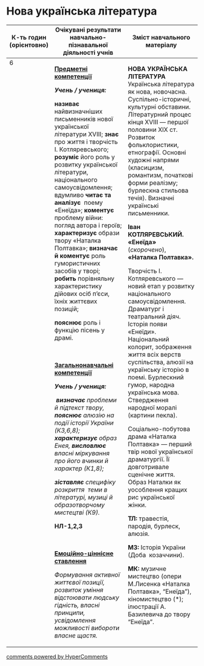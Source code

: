 <div id="hypercomments_widget" class="js-hypercomments-widget invisible"></div>

# Нова українська література

<table>
  <tr>
    <td width="10%" align="center"><b>К-ть годин (орієнтовно)</b></td>
    <td width="45%" align="center"><b>Очікувані результати навчально-пізнавальної діяльності учнів</b></td>
    <td width="45%" align="center"><b>Зміст навчального матеріалу</b></td>
  </tr>
<tbody>
  <tr>
<td width="10%" style="vertical-align:top !important;">6</td>
    <td width="45%" style="vertical-align:top !important;">
<p><strong><u>Предметні компетенції </u></strong></p>
<p><strong><em>Учень / учениця: </em></strong></p>
<p><strong>називає</strong> найвизначніших письменників нової української літератури ХVIII;<strong> знає</strong> про життя і творчість І. Котляревського; <strong>розуміє</strong> його роль у розвитку української літератури, національного самоусвідомлення; вдумливо<strong> читає та аналізує</strong>&nbsp; поему &laquo;Енеїда&raquo;; <strong>коментує</strong> проблему війни: погляд автора і героїв; <strong>характеризує</strong> образи твору &laquo;Наталка Полтавка&raquo;; <strong>визначає й коментує </strong>роль гумористичних засобів у творі; <strong>робить</strong> порівняльну характеристику дійових осіб п&rsquo;єси, їхніх життєвих позицій;</p>
<p><strong>пояснює</strong> роль і функцію пісень у драмі.</p>
<p>&nbsp;</p>
<p><strong><u>Загальнонавчальні компетенції</u></strong></p>
<p><strong><em>Учень / учениця:</em></strong></p>
<p><strong><em>&nbsp;визначає</em></strong><em> проблеми й підтекст твору, <strong>пояснює</strong> алюзію на події історії України (К3,6,8); <strong>характеризує</strong> образ Енея, <strong>висловлює</strong> власні міркування про його вчинки й характер (К1,8);</em></p>
<p><strong><em>зіставляє </em></strong><em>специфіку розкриття&nbsp; теми в літературі, музиці й образотворчому мистецтві (К9).</em></p>
<p><strong>НЛ-1,2,3</strong></p>
<p>&nbsp;</p>
<p><strong><u>Емоційно-ціннісне ставлення</u></strong></p>
<p><em>Формування активної життєвої позиції, розвиток уміння відстоювати людську гідність, власні принципи, усвідомлення можливості вибороти власне щастя. </em></p>
</td>
    <td width="45%" style="vertical-align:top !important;">
<p><strong>НОВА УКРАЇНСЬКА ЛІТЕРАТУРА </strong>Українська література як нова, новочасна. Суспільно-історичні, культурні обставини. Літературний процес кінця ХVIII &mdash; першої половини ХІХ ст. Розвиток фольклористики, етнографії. Основні художні напрями (класицизм, романтизм, початкові форми реалізму; бурлескна стильова течія). Визначні українські письменники.</p>
<p><strong>Іван КОТЛЯРЕВСЬКИЙ. &laquo;Енеїда&raquo;</strong> (<em>скорочено</em>), <strong>&laquo;Наталка Полтавка&raquo;</strong><strong>.</strong></p>
<p>Творчість І. Котляревського &mdash; новий етап у розвитку національного самоусвідомлення. Драматург і театральний діяч. Історія появи &laquo;Енеїди&raquo;. Національний колорит, зображення життя всіх верств суспільства, алюзії на українську історію в поемі. Бурлескний гумор, народна українська мова. Ствердження народної моралі (картини пекла).</p>
<p>Соціально-побутова драма &laquo;Наталка Полтавка&raquo; &mdash; перший твір нової української драматургії. Її довготривале сценічне життя. Образ Наталки як уособлення кращих рис української жінки.</p>
<p><strong>ТЛ:</strong> травестія, пародія, бурлеск, алюзія.</p>
<p><strong>МЗ:</strong> Історія України (Доба&nbsp; козаччини).</p>
<p><strong>МК:</strong> музичне мистецтво (опери М.Лисенка &laquo;Наталка Полтавка&raquo;, &ldquo;Енеїда&rdquo;), кіномистецтво (*); ілюстрації А. Базилевича до твору &ldquo;Енеїда&rdquo;.</p></td>
  </tr>
</tbody>
</table>

<div class="js-hypercomments-container">
<a href="http://hypercomments.com" class="hc-link" title="comments widget">comments powered by HyperComments</a>
</div>
